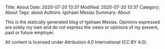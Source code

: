 Title: About
Date: 2020-07-20 13:37
Modified: 2020-07-20 13:37
Category: About
Tags: about 
Authors: Igshaan Mesias
Summary: About

This is the statically generated blog of Igshaan Mesias. Opinions expressed are solely my own and do not express the views or opinions of my present, past or future employer.

All content is licensed under Attribution 4.0 International (CC BY 4.0).


